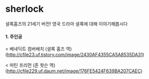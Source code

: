 # sherlock
셜록홈즈의 21세기 버전! 영국 드라마 셜록에 대해 이야기해봅시다

#### 1. 주인공

< 베네딕트 컴버배치 (셜록 홈즈 역)
(http://cfile23.uf.tistory.com/image/2430AF4355CA5A8535DA31)

< 마틴 프리먼 (존 왓슨 역)
(http://cfile229.uf.daum.net/image/176FE5424F639BA207CAEC)
